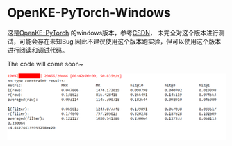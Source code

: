 # OpenKE-PyTorch-Windows

这是[OpenKE-PyTorch](https://github.com/thunlp/OpenKE) 的windows版本，参考[CSDN](https://blog.csdn.net/wangdong1106/article/details/109597447)，
未完全对这个版本进行测试，可能会存在未知Bug,因此不建议使用这个版本跑实验，但可以使用这个版本进行阅读和调试代码。

The code will come soon~

![image](https://github.com/sunke-github/OpenKE-Windows/blob/main/results.png)
